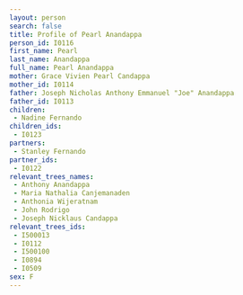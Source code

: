 ```yaml
---
layout: person
search: false
title: Profile of Pearl Anandappa
person_id: I0116
first_name: Pearl
last_name: Anandappa
full_name: Pearl Anandappa
mother: Grace Vivien Pearl Candappa
mother_id: I0114
father: Joseph Nicholas Anthony Emmanuel "Joe" Anandappa
father_id: I0113
children:
 - Nadine Fernando
children_ids:
 - I0123
partners:
 - Stanley Fernando
partner_ids:
 - I0122
relevant_trees_names:
 - Anthony Anandappa
 - Maria Nathalia Canjemanaden
 - Anthonia Wijeratnam
 - John Rodrigo
 - Joseph Nicklaus Candappa
relevant_trees_ids:
 - I500013
 - I0112
 - I500100
 - I0894
 - I0509
sex: F
---
```



